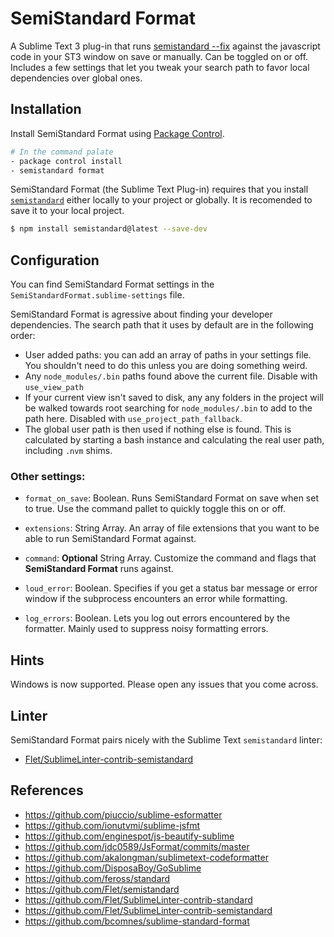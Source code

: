 # SemiStandard Format

A Sublime Text 3 plug-in that runs [semistandard --fix](https://github.com/Flet/semistandard) against the javascript code in your ST3 window on save or manually.  Can be toggled on or off.  Includes a few settings that let you tweak your search path to favor local dependencies over global ones.

## Installation

Install SemiStandard Format using [Package Control](https://packagecontrol.io/).

```sh
# In the command palate
- package control install
- semistandard format
```

SemiStandard Format (the Sublime Text Plug-in) requires that you install [`semistandard`](https://github.com/Flet/semistandard) either locally to your project or globally.  It is recomended to save it to your local project.

```sh
$ npm install semistandard@latest --save-dev
```


## Configuration

You can find SemiStandard Format settings in the `SemiStandardFormat.sublime-settings` file.

SemiStandard Format is agressive about finding your developer dependencies.  The search path that it uses by default are in the following order:

- User added paths: you can add an array of paths in your settings file.  You shouldn't need to do this unless you are doing something weird.
- Any `node_modules/.bin` paths found above the current file.  Disable with `use_view_path`
- If your current view isn't saved to disk, any any folders in the project will be walked towards root searching for `node_modules/.bin` to add to the path here.  Disabled with `use_project_path_fallback`.
- The global user path is then used if nothing else is found.  This is calculated by starting a bash instance and calculating the real user path, including `.nvm` shims.

### Other settings:

- `format_on_save`: Boolean.  Runs SemiStandard Format on save when set to true.  Use the command pallet to quickly toggle this on or off.
- `extensions`: String Array.  An array of file extensions that you want to be able to run SemiStandard Format against.

- `command`: **Optional** String Array.  Customize the command and flags that **SemiStandard Format** runs against.

- `loud_error`: Boolean.  Specifies if you get a status bar message or error window if the subprocess encounters an error while formatting.

- `log_errors`: Boolean. Lets you log out errors encountered by the formatter.  Mainly used to suppress noisy formatting errors.

## Hints

Windows is now supported.  Please open any issues that you come across.

## Linter

SemiStandard Format pairs nicely with the Sublime Text `semistandard` linter:

- [Flet/SublimeLinter-contrib-semistandard](https://github.com/Flet/SublimeLinter-contrib-semistandard)

## References

- https://github.com/piuccio/sublime-esformatter
- https://github.com/ionutvmi/sublime-jsfmt
- https://github.com/enginespot/js-beautify-sublime
- https://github.com/jdc0589/JsFormat/commits/master
- https://github.com/akalongman/sublimetext-codeformatter
- https://github.com/DisposaBoy/GoSublime
- https://github.com/feross/standard
- https://github.com/Flet/semistandard
- https://github.com/Flet/SublimeLinter-contrib-standard
- https://github.com/Flet/SublimeLinter-contrib-semistandard
- https://github.com/bcomnes/sublime-standard-format

